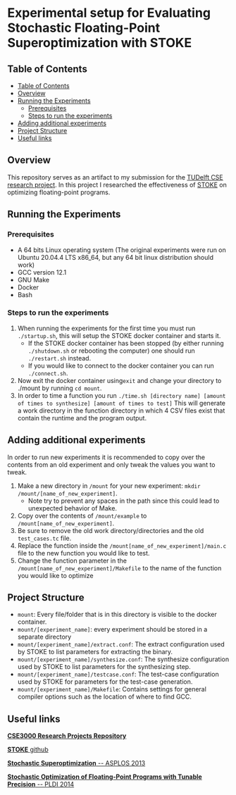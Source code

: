 # Experimental setup for Evaluating Stochastic Floating-Point Superoptimization with STOKE

## Table of Contents


* [Table of Contents](#table-of-contents)
* [Overview](#overview)
* [Running the Experiments](#running-the-experiments)
  + [Prerequisites](#prerequisites)
  + [Steps to run the experiments](#steps-to-run-the-experiments)
* [Adding additional experiments](#adding-additional-experiments)
* [Project Structure](#project-structure)
* [Useful links](#useful-links)


## Overview

This repository serves as an artifact to my submission for the [TUDelft CSE research project](https://studiegids.tudelft.nl/a101_displayCourse.do?course_id=61505). In this project I researched the effectiveness of [STOKE](https://github.com/StanfordPL/stoke) on optimizing floating-point programs.

## Running the Experiments

### Prerequisites

* A 64 bits Linux operating system (The original experiments were run on Ubuntu 20.04.4 LTS x86_64, but any 64 bit linux distribution should work)
* GCC version 12.1
* GNU Make
* Docker
* Bash

### Steps to run the experiments

1. When running the experiments for the first time you must run `./startup.sh`, this will setup the STOKE docker container and starts it.
   * If the STOKE docker container has been stopped (by either running `./shutdown.sh` or rebooting the computer) one should run `./restart.sh` instead.
   * If you would like to connect to the docker container you can run `./connect.sh`.
2. Now exit the docker container using`exit` and change your directory to ./mount by running `cd mount`.
3. In order to time a function you run `./time.sh [directory name] [amount of times to synthesize] [amount of times to test]` This will generate a work directory in the function directory in which 4 CSV files exist that contain the runtime and the program output.

## Adding additional experiments

In order to run new experiments it is recommended to copy over the contents from an old experiment and only tweak the values you want to tweak.

1. Make a new directory in `/mount` for your new experiment: `mkdir /mount/[name_of_new_experiment]`.
   * Note try to prevent any spaces in the path since this could lead to unexpected behavior of Make.
2. Copy over the contents of `/mount/example` to `/mount[name_of_new_experiment]`.
3. Be sure to remove the old work directory/directories and the old `test_cases.tc` file.
4. Replace the function inside the `/mount[name_of_new_experiment]/main.c` file to the new function you would like to test.
5. Change the function parameter in the `/mount[name_of_new_experiment]/Makefile` to the name of the function you would like to optimize

## Project Structure

* `mount`: Every file/folder that is in this directory is visible to the docker container.
* `mount/[experiment_name]`: every experiment should be stored in a separate directory
* `mount/[experiment_name]/extract.conf`: The extract configuration used by STOKE to list parameters for extracting the binary.
* `mount/[experiment_name]/synthesize.conf`:  The synthesize configuration used by STOKE to list parameters for the synthesizing step.
* `mount/[experiment_name]/testcase.conf`: The test-case configuration used by STOKE for parameters for the test-case generation.
* `mount/[experiment_name]/Makefile`: Contains settings for general compiler options such as the location of where to find GCC.

## Useful links

[**CSE3000 Research Projects Repository**](https://cse3000-research-project.github.io/2022/Q4)

[**STOKE** github](https://github.com/StanfordPL/stoke) 

[**Stochastic Superoptimization** -- ASPLOS 2013](https://raw.githubusercontent.com/StanfordPL/stoke/develop/docs/papers/asplos13.pdf)

[**Stochastic Optimization of Floating-Point Programs with Tunable Precision** -- PLDI 2014](https://raw.githubusercontent.com/StanfordPL/stoke/develop/docs/papers/pldi14a.pdf)
